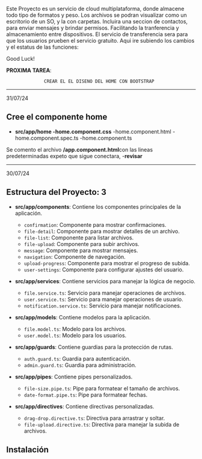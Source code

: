 Este Proyecto es un servicio de cloud multiplataforma, donde almacene todo tipo de formatos y peso. Los archivos se podran visualizar como un escritorio de un SO, y la con carpetas. Incluira una seccion de contactos, para enviar mensajes y brindar permisos. Facilitando la tranferencia y almacenamiento entre dispositivos. El servicio de transferencia sera para que los usuarios prueben el servicio gratuito.
Aqui ire subiendo los cambios y el estatus de las funciones:

Good Luck!

**PROXIMA TAREA**: 

                  CREAR EL EL DISENO DEL HOME CON BOOTSTRAP 
-----------------------------
31/07/24

## Cree el componente home

- **src/app/home -home.component.css**
      -home.component.html
      -home.component.spec.ts
      -home.component.ts

Se comento el archivo **/app.component.html**con las lineas predeterminadas expeto <router-outlet /> que sigue conectara, -**revisar**


----------------------------------------

30/07/24

## Estructura del Proyecto: 3

- **src/app/components**: Contiene los componentes principales de la aplicación.
  - `confirmation`: Componente para mostrar confirmaciones.
  - `file-detail`: Componente para mostrar detalles de un archivo.
  - `file-list`: Componente para listar archivos.
  - `file-upload`: Componente para subir archivos.
  - `message`: Componente para mostrar mensajes.
  - `navigation`: Componente de navegación.
  - `upload-progress`: Componente para mostrar el progreso de subida.
  - `user-settings`: Componente para configurar ajustes del usuario.

- **src/app/services**: Contiene servicios para manejar la lógica de negocio.
  - `file.service.ts`: Servicio para manejar operaciones de archivos.
  - `user.service.ts`: Servicio para manejar operaciones de usuario.
  - `notification.service.ts`: Servicio para manejar notificaciones.

- **src/app/models**: Contiene modelos para la aplicación.
  - `file.model.ts`: Modelo para los archivos.
  - `user.model.ts`: Modelo para los usuarios.

- **src/app/guards**: Contiene guardias para la protección de rutas.
  - `auth.guard.ts`: Guardia para autenticación.
  - `admin.guard.ts`: Guardia para administración.

- **src/app/pipes**: Contiene pipes personalizados.
  - `file-size.pipe.ts`: Pipe para formatear el tamaño de archivos.
  - `date-format.pipe.ts`: Pipe para formatear fechas.

- **src/app/directives**: Contiene directivas personalizadas.
  - `drag-drop.directive.ts`: Directiva para arrastrar y soltar.
  - `file-upload.directive.ts`: Directiva para manejar la subida de archivos.

## Instalación

